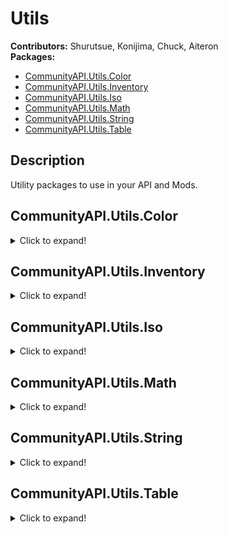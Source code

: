 # Utils
**Contributors:** Shurutsue, Konijima, Chuck, Aiteron  
**Packages:**  
- [CommunityAPI.Utils.Color](#communityapiutilscolor)  
- [CommunityAPI.Utils.Inventory](#communityapiutilsinventory)  
- [CommunityAPI.Utils.Iso](#communityapiutilsiso)  
- [CommunityAPI.Utils.Math](#communityapiutilsmath)  
- [CommunityAPI.Utils.String](#communityapiutilsstring)  
- [CommunityAPI.Utils.Table](#communityapiutilstable)  



## Description

Utility packages to use in your API and Mods.

## CommunityAPI.Utils.Color
<details>
<summary>Click to expand!</summary>

</details>



## CommunityAPI.Utils.Inventory
<details>
<summary>Click to expand!</summary>

### FindAllItemInInventoryByTag(container, tag)
Retrieve all items in a container from a tag

| Param     | Type                                                                                                   | Description                     |
|-----------|--------------------------------------------------------------------------------------------------------|---------------------------------|
| container | [ItemContainer](https://quarantin.github.io/zomboid-javadoc/41.56/zombie/inventory/ItemContainer.html) | The item container to search in |
| tag       | string                                                                                                 | The tag to search for           |

**return:** [ArrayList](https://docs.oracle.com/javase/8/docs/api/java/util/ArrayList.html)<[InventoryItem](https://quarantin.github.io/zomboid-javadoc/41.56/zombie/inventory/InventoryItem.html)>

</details>



## CommunityAPI.Utils.Iso
<details>
<summary>Click to expand!</summary>

### RecursiveGetSquare(object)
Safely get the square of an IsoObject recursively

| Param  | Type                                                                                                                                                                                         | Description                       |
|--------|----------------------------------------------------------------------------------------------------------------------------------------------------------------------------------------------|-----------------------------------|
| object | [IsoObject](https://quarantin.github.io/zomboid-javadoc/41.56/zombie/iso/IsoObject.html) \| [IsoGridSquare](https://quarantin.github.io/zomboid-javadoc/41.56/zombie/iso/IsoGridSquare.html) | The object to get the square from |

**return:** [IsoGridSquare](https://quarantin.github.io/zomboid-javadoc/41.56/zombie/iso/IsoGridSquare.html)

---

### GetIsoRange(center, range, fractalOffset)
Description here

| Param         | Type                                                                                                                                                                                         | Description                                                           |
|---------------|----------------------------------------------------------------------------------------------------------------------------------------------------------------------------------------------|-----------------------------------------------------------------------|
| center        | [IsoObject](https://quarantin.github.io/zomboid-javadoc/41.56/zombie/iso/IsoObject.html) \| [IsoGridSquare](https://quarantin.github.io/zomboid-javadoc/41.56/zombie/iso/IsoGridSquare.html) | The center object                                                     |
| range         | number                                                                                                                                                                                       | Tiles to scan from center, not including center. ex: range of 1 = 3x3 |
| fractalOffset | number                                                                                                                                                                                       | Fractal offset - spreads out squares by this number                   |

**return:** table<[IsoGridSquare](https://quarantin.github.io/zomboid-javadoc/41.56/zombie/iso/IsoGridSquare.html)>

---

### GetIsoGameCharactersInFractalRange(center, range, fractalRange, lookForType, addedBooleanFunctions)
| Param | Type | Description |
|-------|------|-------------|
|       |      |             |
|       |      |             |
|       |      |             |

**return:** nil

---

### GetIsoGameCharactersInRange(center, range, lookForType, addedBooleanFunctions)
| Param | Type | Description |
|-------|------|-------------|
|       |      |             |
|       |      |             |
|       |      |             |

**return:** nil

</details>



## CommunityAPI.Utils.Math
<details>
<summary>Click to expand!</summary>

### GetDistance(x1, y1, x2, y2)
| Param | Type | Description |
|-------|------|-------------|
|       |      |             |
|       |      |             |
|       |      |             |

**return:** nil

</details>



## CommunityAPI.Utils.String
<details>
<summary>Click to expand!</summary>

### SquareToId(square)
| Param | Type | Description |
|-------|------|-------------|
|       |      |             |
|       |      |             |
|       |      |             |

**return:** nil

---

### PositionToId(x, y ,z)
| Param | Type | Description |
|-------|------|-------------|
|       |      |             |
|       |      |             |
|       |      |             |

**return:** nil

---

### SplitString(str, delimiter)
| Param | Type | Description |
|-------|------|-------------|
|       |      |             |
|       |      |             |
|       |      |             |

**return:** nil

</details>



## CommunityAPI.Utils.Table
<details>
<summary>Click to expand!</summary>

### CountTableEntries(targetTable)
| Param | Type | Description |
|-------|------|-------------|
|       |      |             |
|       |      |             |
|       |      |             |

**return:** nil

---

### GetTableKeys(targetTable)
| Param | Type | Description |
|-------|------|-------------|
|       |      |             |
|       |      |             |
|       |      |             |

**return:** nil

---

### TableContains(table, value)
| Param | Type | Description |
|-------|------|-------------|
|       |      |             |
|       |      |             |
|       |      |             |

**return:** nil

---

### GetBaseClass(object, level)
| Param | Type | Description |
|-------|------|-------------|
|       |      |             |
|       |      |             |
|       |      |             |

**return:** nil

---

### GetAllBaseClasses(object, excludeCurrent)
| Param | Type | Description |
|-------|------|-------------|
|       |      |             |
|       |      |             |
|       |      |             |

**return:** nil

---

### IsClassChildOf(object, class)
| Param | Type | Description |
|-------|------|-------------|
|       |      |             |
|       |      |             |
|       |      |             |

**return:** nil

</details>